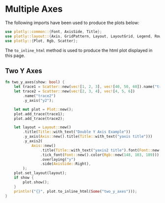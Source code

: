 # Multiple Axes

The following imports have been used to produce the plots below:

```rust
use plotly::common::{Font, AxisSide, Title};
use plotly::layout::{Axis, GridPattern, Layout, LayoutGrid, Legend, RowOrder};
use plotly::{Plot, Rgb, Scatter};
```

The `to_inline_html` method is used to produce the html plot displayed in this page.

## Two Y Axes
```rust
fn two_y_axes(show: bool) {
    let trace1 = Scatter::new(vec![1, 2, 3], vec![40, 50, 60]).name("trace1");
    let trace2 = Scatter::new(vec![2, 3, 4], vec![4, 5, 6])
        .name("trace2")
        .y_axis("y2");

    let mut plot = Plot::new();
    plot.add_trace(trace1);
    plot.add_trace(trace2);

    let layout = Layout::new()
        .title(Title::with_text("Double Y Axis Example"))
        .y_axis(Axis::new().title(Title::with_text("yaxis title")))
        .y_axis2(
            Axis::new()
                .title(Title::with_text("yaxis2 title").font(Font::new().color(Rgb::new(148, 103, 189))))
                .tick_font(Font::new().color(Rgb::new(148, 103, 189)))
                .overlaying("y")
                .side(AxisSide::Right),
        );
    plot.set_layout(layout);
    if show {
        plot.show();
    }
    println!("{}", plot.to_inline_html(Some("two_y_axes")));
}
```
<div id="two_y_axes" class="plotly-graph-div" style="height:100%; width:100%;"></div>
<script type="text/javascript">
    window.PLOTLYENV=window.PLOTLYENV || {};
    if (document.getElementById("two_y_axes")) {
        var d3 = Plotly.d3;
        var image_element= d3.select('#image-export');
        var trace_0 = {"type":"scatter","x":[1,2,3],"y":[40,50,60],"name":"trace1"};
var trace_1 = {"type":"scatter","x":[2,3,4],"y":[4,5,6],"name":"trace2","yaxis":"y2"};
var data = [trace_0,trace_1];
var layout = {"title":{"text":"Double Y Axis Example"},"yaxis":{"title":{"text":"yaxis title"}},"yaxis2":{"title":{"text":"yaxis2 title","font":{"color":"rgb(148, 103, 189)"}},"tickfont":{"color":"rgb(148, 103, 189)"},"side":"right","overlaying":"y"}};
        Plotly.newPlot('two_y_axes', data, layout, {"responsive": true});
    };
</script>


## Multiple Axes
```rust
fn multiple_axes(show: bool) {
    let trace1 = Scatter::new(vec![1, 2, 3], vec![4, 5, 6]).name("trace1");
    let trace2 = Scatter::new(vec![2, 3, 4], vec![40, 50, 60])
        .name("trace2")
        .y_axis("y2");
    let trace3 = Scatter::new(vec![4, 5, 6], vec![40_000, 50_000, 60_000]).y_axis("y3");
    let trace4 = Scatter::new(vec![5, 6, 7], vec![400_000, 500_000, 600_000]).y_axis("y4");

    let mut plot = Plot::new();
    plot.add_trace(trace1);
    plot.add_trace(trace2);
    plot.add_trace(trace3);
    plot.add_trace(trace4);

    let layout = Layout::new()
        .title(Title::with_text("multiple y-axes example"))
        .width(800)
        .x_axis(Axis::new().domain(&[0.3, 0.7]))
        .y_axis(
            Axis::new()
                .title(Title::with_text("yaxis title").font(Font::new().color("#1f77b4")))
                .tick_font(Font::new().color("#1f77b4")),
        )
        .y_axis2(
            Axis::new()
                .title(Title::with_text("yaxis2 title").font(Font::new().color("#ff7f0e")))
                .tick_font(Font::new().color("#ff7f0e"))
                .anchor("free")
                .overlaying("y")
                .side(AxisSide::Left)
                .position(0.15),
        )
        .y_axis3(
            Axis::new()
                .title(Title::with_text("yaxis3 title").font(Font::new().color("#d62728")))
                .tick_font(Font::new().color("#d62728"))
                .anchor("x")
                .overlaying("y")
                .side(AxisSide::Right),
        )
        .y_axis4(
            Axis::new()
                .title(Title::with_text("yaxis4 title").font(Font::new().color("#9467bd")))
                .tick_font(Font::new().color("#9467bd"))
                .anchor("free")
                .overlaying("y")
                .side(AxisSide::Right)
                .position(0.85),
        );
    plot.set_layout(layout);
    if show {
        plot.show();
    }
    println!("{}", plot.to_inline_html(Some("multiple_axes")));
}
```
<div id="multiple_axes" class="plotly-graph-div" style="height:100%; width:100%;"></div>
<script type="text/javascript">
    window.PLOTLYENV=window.PLOTLYENV || {};
    if (document.getElementById("multiple_axes")) {
        var d3 = Plotly.d3;
        var image_element= d3.select('#image-export');
        var trace_0 = {"type":"scatter","x":[1,2,3],"y":[4,5,6],"name":"trace1"};
var trace_1 = {"type":"scatter","x":[2,3,4],"y":[40,50,60],"name":"trace2","yaxis":"y2"};
var trace_2 = {"type":"scatter","x":[4,5,6],"y":[40000,50000,60000],"yaxis":"y3"};
var trace_3 = {"type":"scatter","x":[5,6,7],"y":[400000,500000,600000],"yaxis":"y4"};
var data = [trace_0,trace_1,trace_2,trace_3];
var layout = {"title":{"text":"multiple y-axes example"},"width":800,"xaxis":{"domain":[0.3,0.7]},"yaxis":{"title":{"text":"yaxis title","font":{"color":"#1F77B4"}},"tickfont":{"color":"#1F77B4"}},"yaxis2":{"title":{"text":"yaxis2 title","font":{"color":"#FF7F0E"}},"tickfont":{"color":"#FF7F0E"},"anchor":"free","side":"left","overlaying":"y","position":0.15},"yaxis3":{"title":{"text":"yaxis3 title","font":{"color":"#D62728"}},"tickfont":{"color":"#D62728"},"anchor":"x","side":"right","overlaying":"y"},"yaxis4":{"title":{"text":"yaxis4 title","font":{"color":"#9467BD"}},"tickfont":{"color":"#9467BD"},"anchor":"free","side":"right","overlaying":"y","position":0.85}};
        Plotly.newPlot('multiple_axes', data, layout, {"responsive": true});
    };
</script>